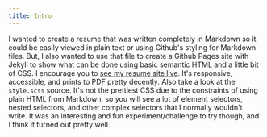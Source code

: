 ```yaml
---
title: Intro
---
```


I wanted to create a resume that was written completely in Markdown so it could be easily viewed in plain text or using Github's styling for Markdown files. But, I also wanted to use that file to create a Github Pages site with Jekyll to show what can be done using basic semantic HTML and a little bit of CSS. I encourage you to [see my resume site live](https://kylehalleman.github.io/resume/). It's responsive, accessible, and prints to PDF pretty decently. Also take a look at the `style.scss` source. It's not the prettiest CSS due to the constraints of using plain HTML from Markdown, so you will see a lot of element selectors, nested selectors, and other complex selectors that I normally wouldn't write. It was an interesting and fun experiment/challenge to try though, and I think it turned out pretty well.
